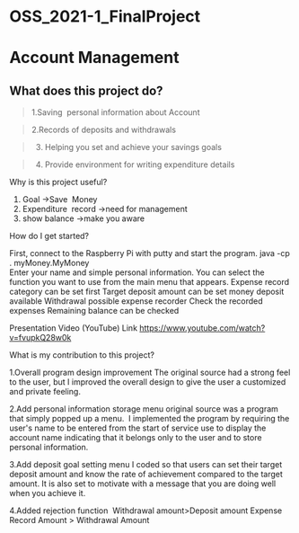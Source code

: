 # OSS_2021-1_FinalProject

Account Management
===================

What does this project do?
--------------------------
> 1.Saving  personal information about Account

> 2.Records of deposits and withdrawals

> 3. Helping you set and achieve your savings goals

> 4. Provide environment for writing expenditure details
    

Why is this project useful?
1. Goal
->Save  Money
2. Expenditure 
record
->need for management
3. show balance
->make you aware
 

How do I get started?

First, connect to the Raspberry Pi with putty and start the program.
 java -cp . myMoney.MyMoney     <enter this code>    
Enter your name and simple personal information.
You can select the function you want to use from the main menu that appears.
Expense record category can be set first
Target deposit amount can be set
money deposit available
Withdrawal possible
expense recorder
Check the recorded expenses
Remaining balance can be checked



Presentation Video (YouTube) Link
https://www.youtube.com/watch?v=fvupkQ28w0k

What is my contribution to this project?
    
1.Overall program design improvement
    The original source had a strong feel to the user, 
    but I improved the overall design to give the user a customized and private feeling.
    
2.Add personal information storage menu
    original source was a program that simply popped up a menu. 
    I implemented the program by requiring the user's name to be entered from the start of service 
    use to display the account name indicating that it belongs only to the user and to store personal information.

3.Add deposit goal setting menu
    I coded so that users can set their target deposit amount and know the rate of achievement compared to the target amount. 
    It is also set to motivate with a message that you are doing well when you achieve it.

    
 4.Added rejection function 
    Withdrawal amount>Deposit amount
    Expense Record Amount > Withdrawal Amount

